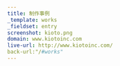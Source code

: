 ```yaml
---
title: 制作事例
_template: works
_fieldset: entry
screenshot: kioto.png
domain: www.kiotoinc.com
live-url: http://www.kiotoinc.com/
back-url:"/#works"
---
```

